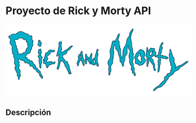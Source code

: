 # Proyecto de Rick y Morty API

![Logo de Rick y Morty API](https://github.com/normalxxnavi/rick-and-morty-api/blob/main/assets/logotipo.png)

## Descripción
